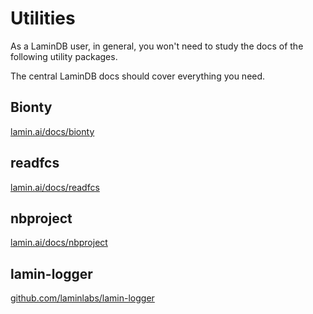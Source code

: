 # Utilities

As a LaminDB user, in general, you won't need to study the docs of the following utility packages.

The central LaminDB docs should cover everything you need.

## Bionty

[lamin.ai/docs/bionty](https://lamin.ai/docs/bionty/)

## readfcs

[lamin.ai/docs/readfcs](https://lamin.ai/docs/readfcs/)

## nbproject

[lamin.ai/docs/nbproject](https://lamin.ai/docs/nbproject/)

## lamin-logger

[github.com/laminlabs/lamin-logger](https://github.com/laminlabs/lamin-logger)
